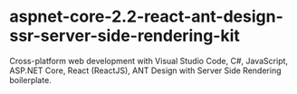 # aspnet-core-2.2-react-ant-design-ssr-server-side-rendering-kit
Cross-platform web development with Visual Studio Code, C#, JavaScript, ASP.NET Core, React (ReactJS), ANT Design with Server Side Rendering boilerplate.
